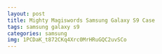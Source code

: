 ```yaml
---
layout: post
title: Mighty Magiswords Samsung Galaxy S9 Case
tags: samsung galaxy s9
categories: samsung
img: 1PCDaK_t872CKq4Xrc0MrHRuGQC2uvSCo
---
```

